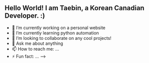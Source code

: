 ## Hello World! I am Taebin, a Korean Canadian Developer. :)

- 🔭 I’m currently working on a personal website
- 🌱 I’m currently learning python automation
- 👯 I’m looking to collaborate on any cool projects!
- 💬 Ask me about anything
- 📫 How to reach me: ...
- ⚡ Fun fact: ...
-->

